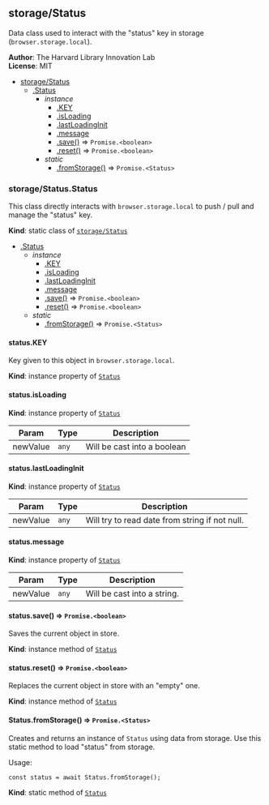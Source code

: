 <a name="module_storage/Status"></a>

## storage/Status
Data class used to interact with the "status" key in storage (`browser.storage.local`).

**Author**: The Harvard Library Innovation Lab  
**License**: MIT  

* [storage/Status](#module_storage/Status)
    * [.Status](#module_storage/Status.Status)
        * _instance_
            * [.KEY](#module_storage/Status.Status+KEY)
            * [.isLoading](#module_storage/Status.Status+isLoading)
            * [.lastLoadingInit](#module_storage/Status.Status+lastLoadingInit)
            * [.message](#module_storage/Status.Status+message)
            * [.save()](#module_storage/Status.Status+save) ⇒ <code>Promise.&lt;boolean&gt;</code>
            * [.reset()](#module_storage/Status.Status+reset) ⇒ <code>Promise.&lt;boolean&gt;</code>
        * _static_
            * [.fromStorage()](#module_storage/Status.Status.fromStorage) ⇒ <code>Promise.&lt;Status&gt;</code>

<a name="module_storage/Status.Status"></a>

### storage/Status.Status
This class directly interacts with `browser.storage.local` to push / pull and manage the "status" key.

**Kind**: static class of [<code>storage/Status</code>](#module_storage/Status)  

* [.Status](#module_storage/Status.Status)
    * _instance_
        * [.KEY](#module_storage/Status.Status+KEY)
        * [.isLoading](#module_storage/Status.Status+isLoading)
        * [.lastLoadingInit](#module_storage/Status.Status+lastLoadingInit)
        * [.message](#module_storage/Status.Status+message)
        * [.save()](#module_storage/Status.Status+save) ⇒ <code>Promise.&lt;boolean&gt;</code>
        * [.reset()](#module_storage/Status.Status+reset) ⇒ <code>Promise.&lt;boolean&gt;</code>
    * _static_
        * [.fromStorage()](#module_storage/Status.Status.fromStorage) ⇒ <code>Promise.&lt;Status&gt;</code>

<a name="module_storage/Status.Status+KEY"></a>

#### status.KEY
Key given to this object in `browser.storage.local`.

**Kind**: instance property of [<code>Status</code>](#module_storage/Status.Status)  
<a name="module_storage/Status.Status+isLoading"></a>

#### status.isLoading
**Kind**: instance property of [<code>Status</code>](#module_storage/Status.Status)  

| Param | Type | Description |
| --- | --- | --- |
| newValue | <code>any</code> | Will be cast into a boolean |

<a name="module_storage/Status.Status+lastLoadingInit"></a>

#### status.lastLoadingInit
**Kind**: instance property of [<code>Status</code>](#module_storage/Status.Status)  

| Param | Type | Description |
| --- | --- | --- |
| newValue | <code>any</code> | Will try to read date from string if not null. |

<a name="module_storage/Status.Status+message"></a>

#### status.message
**Kind**: instance property of [<code>Status</code>](#module_storage/Status.Status)  

| Param | Type | Description |
| --- | --- | --- |
| newValue | <code>any</code> | Will be cast into a string. |

<a name="module_storage/Status.Status+save"></a>

#### status.save() ⇒ <code>Promise.&lt;boolean&gt;</code>
Saves the current object in store.

**Kind**: instance method of [<code>Status</code>](#module_storage/Status.Status)  
<a name="module_storage/Status.Status+reset"></a>

#### status.reset() ⇒ <code>Promise.&lt;boolean&gt;</code>
Replaces the current object in store with an "empty" one.

**Kind**: instance method of [<code>Status</code>](#module_storage/Status.Status)  
<a name="module_storage/Status.Status.fromStorage"></a>

#### Status.fromStorage() ⇒ <code>Promise.&lt;Status&gt;</code>
Creates and returns an instance of `Status` using data from storage.
Use this static method to load "status" from storage.

Usage:
```
const status = await Status.fromStorage();
```

**Kind**: static method of [<code>Status</code>](#module_storage/Status.Status)  
